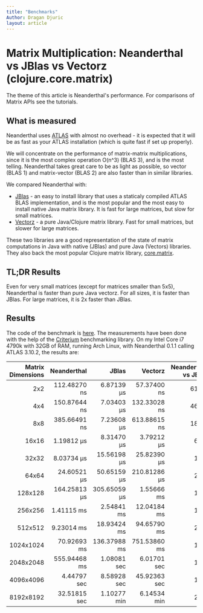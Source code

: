 ```yaml
---
title: "Benchmarks"
Author: Dragan Djuric
layout: article
---
```


# Matrix Multiplication: Neanderthal vs JBlas vs Vectorz (clojure.core.matrix)

The theme of this article is Neanderthal's performance. For comparisons of Matrix APIs see the tutorials.

## What is measured

Neanderthal uses [ATLAS](http://math-atlas.sourceforge.net/) with almost no overhead - it is expected that it will be as fast as your ATLAS installation (which is quite fast if set up properly).

We will concentrate on the performance of matrix-matrix multiplications, since it is the most complex operation O(n^3) (BLAS 3), and is the most telling. Neanderthal takes great care to be as light as possible, so vector (BLAS 1) and matrix-vector (BLAS 2) are also faster than in similar libraries.

We compared Neanderthal with:

* [JBlas](http://mikiobraun.github.io/jblas/) - an easy to install library that uses a staticaly compiled ATLAS BLAS implementation, and is the most popular and the most easy to install native Java matrix library. It is fast for large matrices, but slow for small matrices.
* [Vectorz](https://github.com/mikera/vectorz) - a pure Java/Clojure matrix library. Fast for small matrices, but slower for large matrices.

These two libraries are a good representation of the state of matrix computations in Java with native (JBlas) and pure Java (Vectors) libraries. They also back the most popular Clojure matrix library, [core.matrix](https://github.com/mikera/core.matrix).


## TL;DR Results

Even for very small matrices (except for matrices smaller than 5x5), Neanderthal is faster than pure Java vectorz.
For all sizes, it is faster than JBlas. For large matrices, it is 2x faster than JBlas.

## Results

The code of the benchmark is [here](https://github.com/uncomplicate/neanderthal/blob/master/examples/benchmarks/src/benchmarks/core.clj). The measurements have been done with the help of the [Criterium](https://github.com/hugoduncan/criterium) benchmarking library. On my Intel Core i7 4790k with 32GB of RAM, running Arch Linux, with Neanderthal 0.1.1 calling ATLAS 3.10.2, the results are:

| Matrix Dimensions | Neanderthal | JBlas | Vectorz | Neanderthal vs JBlas | Neanderthal vs Vectorz |
| --------------------------:| -----:| -------:| -----:| -------:| --------:|
| 2x2 | 112.48270 ns | 6.87139 µs | 57.37400 ns | 61.09 | 0.51 |
| 4x4 | 150.87644 ns | 7.03403 µs | 132.33028 ns | 46.62 | 0.88 |
| 8x8 | 385.66491 ns | 7.23608 µs | 613.88615 ns | 18.76 | 1.59 |
| 16x16 | 1.19812 µs | 8.31470 µs | 3.79212 µs | 6.94 | 3.17 |
| 32x32 | 8.03734 µs | 15.56198 µs | 25.82390 µs | 1.94 | 3.21 |
| 64x64 | 24.60521 µs | 50.65159 µs | 210.81286 µs | 2.06 | 8.57 |
| 128x128 | 164.25813 µs | 305.65059 µs | 1.55666 ms | 1.86 | 9.48 |
| 256x256 | 1.41115 ms | 2.54841 ms | 12.04184 ms | 1.81 | 8.53 |
| 512x512 | 9.23014 ms | 18.93424 ms | 94.65790 ms | 2.05 | 10.26 |
| 1024x1024 | 70.92693 ms | 136.37988 ms | 751.53860 ms | 1.92 | 10.60 |
| 2048x2048 | 555.94468 ms | 1.08081 sec | 6.01701 sec | 1.94 | 10.82 |
| 4096x4096 | 4.44797 sec | 8.58928 sec | 45.92363 sec | 1.93 | 10.32 |
| 8192x8192 | 32.51815 sec | 1.10277 min | 6.14534 min | 2.03 | 11.34 |
